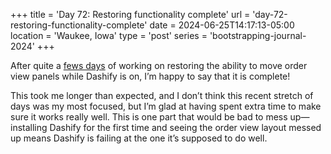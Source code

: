 +++
title = 'Day 72: Restoring functionality complete'
url = 'day-72-restoring-functionality-complete'
date = 2024-06-25T14:17:13-05:00
location = 'Waukee, Iowa'
type = 'post'
series = 'bootstrapping-journal-2024'
+++

After quite a [fews days](/day-71-restoring-functionality-nearly-complete/) of working on restoring the ability to move order view panels while Dashify is on, I’m happy to say that it is complete!

This took me longer than expected, and I don’t think this recent stretch of days was my most focused, but I’m glad at having spent extra time to make sure it works really well. This is one part that would be bad to mess up—installing Dashify for the first time and seeing the order view layout messed up means Dashify is failing at the one it’s supposed to do well.
